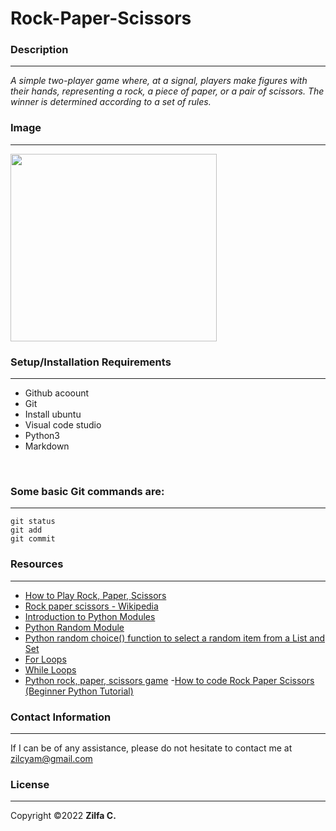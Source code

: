 # **Rock-Paper-Scissors**
### **Description**
---
 *A simple two-player game where, at a signal, players make figures with their hands, representing a rock, a piece of paper, or a pair of scissors. The winner is determined according to a set of rules.*


### **Image**
***

<img src="https://res.cloudinary.com/zilfa/image/upload/v1654106187/Rock_paper_scissors_ieakmo.png" width="330" height="300">


### **Setup/Installation Requirements**
---
- Github acoount 
- Git
- Install ubuntu
- Visual code studio
- Python3
- Markdown

<br>


### **Some basic Git commands are:**
---
```
git status
git add
git commit
```

### **Resources**
***
- [How to Play Rock, Paper, Scissors](https://www.youtube.com/watch?v=ND4fd6yScBM)
- [Rock paper scissors - Wikipedia](https://en.wikipedia.org/wiki/Rock_paper_scissors)
- [Introduction to Python Modules](https://www.youtube.com/watch?v=uoVUOTPL9Rw&list=PLxuUHF3OiqfWAITD4gPUHZ1GcYRqmyF7P&index=27)
- [Python Random Module](https://www.w3schools.com/python/module_random.asp)
- [Python random choice() function to select a random item from a List and Set](https://pynative.com/python-random-choice/)
- [For Loops](https://www.youtube.com/watch?v=P9sIg93Boso&list=PLxuUHF3OiqfWAITD4gPUHZ1GcYRqmyF7P&index=19)
- [While Loops](https://www.youtube.com/watch?v=J8dkgM8Mck0&list=PLxuUHF3OiqfWAITD4gPUHZ1GcYRqmyF7P&index=20)
- [Python rock, paper, scissors game](https://www.youtube.com/watch?v=GhPZHvhvlsk&t=165s)
-[How to code Rock Paper Scissors (Beginner Python Tutorial)](https://www.youtube.com/watch?v=xRlN8CFJwAM&t=145s)

### **Contact Information**
***
If I can be of any assistance, please do not hesitate to contact me at <zilcyam@gmail.com>

### **License**
---
Copyright &copy;2022 **Zilfa C.**
